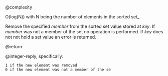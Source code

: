 @complexity

O(log(N)) with N being the number of elements in the sorted
set_

Remove the specified _member_ from the sorted set value stored at _key_. If
_member_ was not a member of the set no operation is performed. If _key_
does not not hold a set value an error is returned.

@return

@integer-reply, specifically:

	1 if the new element was removed
	0 if the new element was not a member of the se



[1]: /p/redis/wiki/ReplyTypes

